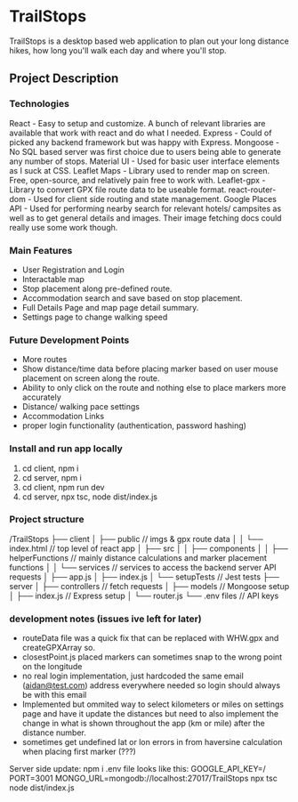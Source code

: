 # TrailStops

TrailStops is a desktop based web application to plan out your long distance hikes, how long you'll walk each day and where you'll stop.

## Project Description

### Technologies

React - Easy to setup and customize. A bunch of relevant libraries are available that work with react and do what I needed.
Express - Could of picked any backend framework but was happy with Express.
Mongoose - No SQL based server was first choice due to users being able to generate any number of stops.
Material UI - Used for basic user interface elements as I suck at CSS.
Leaflet Maps - Library used to render map on screen. Free, open-source, and relatively pain free to work with.
Leaflet-gpx - Library to convert GPX file route data to be useable format.
react-router-dom - Used for client side routing and state management.
Google Places API - Used for performing nearby search for relevant hotels/ campsites as well as to get general details and images. Their image fetching docs could really use some work though.

### Main Features

- User Registration and Login
- Interactable map
- Stop placement along pre-defined route.
- Accommodation search and save based on stop placement.
- Full Details Page and map page detail summary.
- Settings page to change walking speed

### Future Development Points

- More routes
- Show distance/time data before placing marker based on user mouse placement on screen along the route.
- Ability to only click on the route and nothing else to place markers more accurately
- Distance/ walking pace settings
- Accommodation Links
- proper login functionality (authentication, password hashing)

### Install and run app locally

1. cd client, npm i
2. cd server, npm i
3. cd client, npm run dev
4. cd server, npx tsc, node dist/index.js

### Project structure

/TrailStops
├── client
│ ├── public // imgs & gpx route data
│ │ └── index.html // top level of react app
│ ├── src
│ │ ├── components
│ │ ├── helperFunctions // mainly distance calculations and marker placement functions
│ │ └── services // services to access the backend server API requests
│ ├── app.js
│ ├── index.js
│ └── setupTests // Jest tests
├── server
│ ├── controllers // fetch requests
│ ├── models // Mongoose setup
│ ├── index.js // Express setup
│ └── router.js
└── .env files // API keys

### development notes (issues ive left for later)

- routeData file was a quick fix that can be replaced with WHW.gpx and createGPXArray so.
- closestPoint.js placed markers can sometimes snap to the wrong point on the longitude
- no real login implementation, just hardcoded the same email (aidan@test.com) address everywhere needed so login should always be with this email
- Implemented but ommited way to select kilometers or miles on settings page and have it update the distances but need to also implement the change in what is shown throughout the app (km or mile) after the distance number.
- sometimes get undefined lat or lon errors in from haversine calculation when placing first marker (???)

Server side update:
npm i
.env file looks like this:
GOOGLE_API_KEY=/
PORT=3001
MONGO_URL=mongodb://localhost:27017/TrailStops
npx tsc
node dist/index.js
